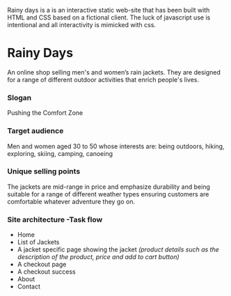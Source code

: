 Rainy days is a is an interactive static web-site that has been built with HTML and CSS based on a fictional client. The luck of javascript use is intentional and all interactivity is mimicked with css.

# Rainy Days

An online shop selling men's and women’s rain jackets. They are designed for a range of different outdoor activities that enrich people's lives.

### Slogan

Pushing the Comfort Zone

### Target audience

Men and women aged 30 to 50 whose interests are: being outdoors, hiking, exploring, skiing, camping, canoeing

### Unique selling points

The jackets are mid-range in price and emphasize durability and being suitable for a range of different weather types ensuring customers are comfortable whatever adventure they go on.

### Site architecture -Task flow

- Home
- List of Jackets
- A jacket specific page showing the jacket
  _(product details such as the description of the product, price and add to cart button)_
- A checkout page
- A checkout success
- About
- Contact

<!-- [![Automated E2E Testing](https://github.com/AngelosZar/JavaScript-1-Course-Assignment/actions/workflows/e2e-test.yml/badge.svg)](https://github.com/AngelosZar/JavaScript-1-Course-Assignment/actions/workflows/e2e-test.yml) -->
